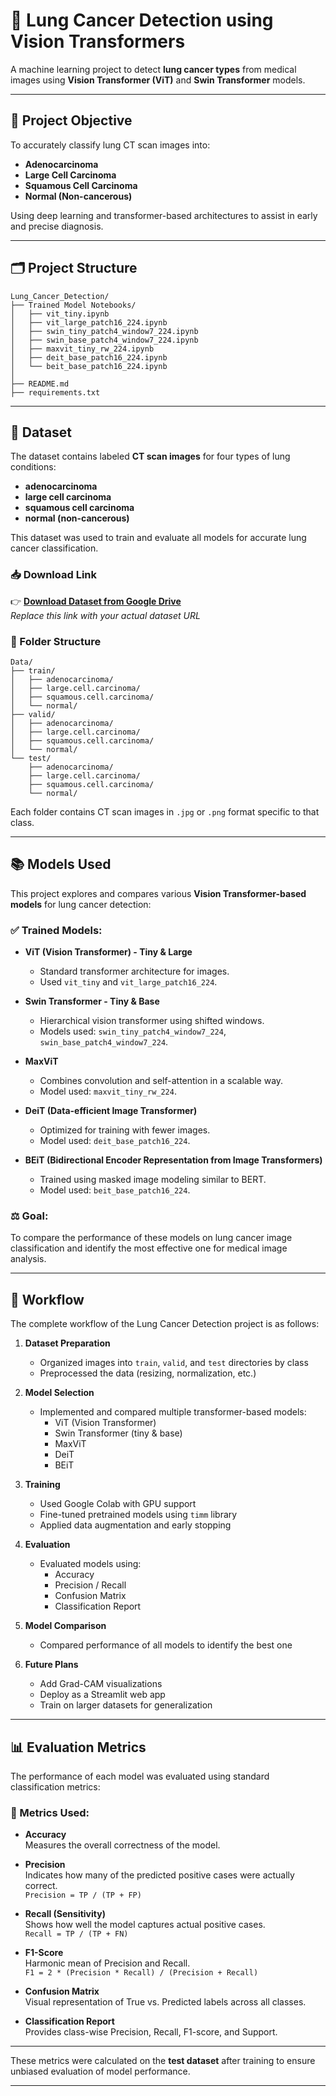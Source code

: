 # 🧠 Lung Cancer Detection using Vision Transformers

A machine learning project to detect **lung cancer types** from medical images using **Vision Transformer (ViT)** and **Swin Transformer** models.

---

## 📌 Project Objective

To accurately classify lung CT scan images into:
- **Adenocarcinoma**
- **Large Cell Carcinoma**
- **Squamous Cell Carcinoma**
- **Normal (Non-cancerous)**

Using deep learning and transformer-based architectures to assist in early and precise diagnosis.

---
## 🗂️ Project Structure
```
Lung_Cancer_Detection/
├── Trained Model Notebooks/
│   ├── vit_tiny.ipynb
│   ├── vit_large_patch16_224.ipynb
│   ├── swin_tiny_patch4_window7_224.ipynb
│   ├── swin_base_patch4_window7_224.ipynb
│   ├── maxvit_tiny_rw_224.ipynb
│   ├── deit_base_patch16_224.ipynb
│   └── beit_base_patch16_224.ipynb
│
├── README.md
├── requirements.txt

```
---
## 📂 Dataset

The dataset contains labeled **CT scan images** for four types of lung conditions:

- **adenocarcinoma**
- **large cell carcinoma**
- **squamous cell carcinoma**
- **normal (non-cancerous)**

This dataset was used to train and evaluate all models for accurate lung cancer classification.

### 📥 Download Link

👉 **[Download Dataset from Google Drive](https://www.kaggle.com/datasets/mohamedhanyyy/chest-ctscan-images?resource=download)**  
*Replace this link with your actual dataset URL*

### 📁 Folder Structure
```
Data/
├── train/
│   ├── adenocarcinoma/
│   ├── large.cell.carcinoma/
│   ├── squamous.cell.carcinoma/
│   └── normal/
├── valid/
│   ├── adenocarcinoma/
│   ├── large.cell.carcinoma/
│   ├── squamous.cell.carcinoma/
│   └── normal/
└── test/
    ├── adenocarcinoma/
    ├── large.cell.carcinoma/
    ├── squamous.cell.carcinoma/
    └── normal/

```

Each folder contains CT scan images in `.jpg` or `.png` format specific to that class.

---
## 📚 Models Used

This project explores and compares various **Vision Transformer-based models** for lung cancer detection:

### ✅ Trained Models:

- **ViT (Vision Transformer) - Tiny & Large**
  - Standard transformer architecture for images.
  - Used `vit_tiny` and `vit_large_patch16_224`.

- **Swin Transformer - Tiny & Base**
  - Hierarchical vision transformer using shifted windows.
  - Models used: `swin_tiny_patch4_window7_224`, `swin_base_patch4_window7_224`.

- **MaxViT**
  - Combines convolution and self-attention in a scalable way.
  - Model used: `maxvit_tiny_rw_224`.

- **DeiT (Data-efficient Image Transformer)**
  - Optimized for training with fewer images.
  - Model used: `deit_base_patch16_224`.

- **BEiT (Bidirectional Encoder Representation from Image Transformers)**
  - Trained using masked image modeling similar to BERT.
  - Model used: `beit_base_patch16_224`.

### ⚖️ Goal:

To compare the performance of these models on lung cancer image classification and identify the most effective one for medical image analysis.

---
## 🔄 Workflow

The complete workflow of the Lung Cancer Detection project is as follows:

1. **Dataset Preparation**
   - Organized images into `train`, `valid`, and `test` directories by class
   - Preprocessed the data (resizing, normalization, etc.)

2. **Model Selection**
   - Implemented and compared multiple transformer-based models:
     - ViT (Vision Transformer)
     - Swin Transformer (tiny & base)
     - MaxViT
     - DeiT
     - BEiT

3. **Training**
   - Used Google Colab with GPU support
   - Fine-tuned pretrained models using `timm` library
   - Applied data augmentation and early stopping

4. **Evaluation**
   - Evaluated models using:
     - Accuracy
     - Precision / Recall
     - Confusion Matrix
     - Classification Report

5. **Model Comparison**
   - Compared performance of all models to identify the best one

6. **Future Plans**
   - Add Grad-CAM visualizations
   - Deploy as a Streamlit web app
   - Train on larger datasets for generalization
 ---
## 📊 Evaluation Metrics

The performance of each model was evaluated using standard classification metrics:

### 🧪 Metrics Used:

- **Accuracy**  
  Measures the overall correctness of the model.

- **Precision**  
  Indicates how many of the predicted positive cases were actually correct.  
  `Precision = TP / (TP + FP)`

- **Recall (Sensitivity)**  
  Shows how well the model captures actual positive cases.  
  `Recall = TP / (TP + FN)`

- **F1-Score**  
  Harmonic mean of Precision and Recall.  
  `F1 = 2 * (Precision * Recall) / (Precision + Recall)`

- **Confusion Matrix**  
  Visual representation of True vs. Predicted labels across all classes.

- **Classification Report**  
  Provides class-wise Precision, Recall, F1-score, and Support.

---

These metrics were calculated on the **test dataset** after training to ensure unbiased evaluation of model performance.

---
